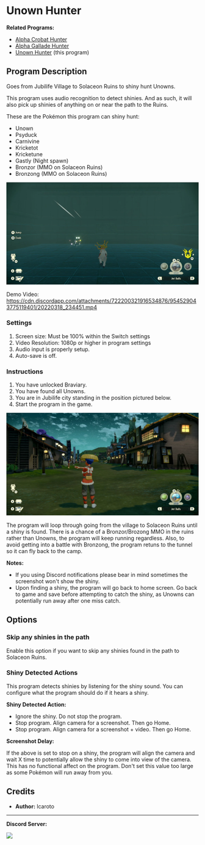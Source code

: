 # Unown Hunter

**Related Programs:**
- [Alpha Crobat Hunter](AlphaCrobatHunter.md)
- [Alpha Gallade Hunter](AlphaGalladeHunter.md)
- [Unown Hunter](UnownHunter.md) (this program)

## Program Description

Goes from Jubilife Village to Solaceon Ruins to shiny hunt Unowns.

This program uses audio recognition to detect shinies. And as such, it will also pick up shinies of anything on or near the path to the Ruins.

These are the Pokémon this program can shiny hunt:
- Unown
- Psyduck
- Carnivine
- Kricketot
- Kricketune
- Gastly (Night spawn)
- Bronzor (MMO on Solaceon Ruins)
- Bronzong (MMO on Solaceon Ruins)

<img src="images/UnownHunter-0.png">

Demo Video: https://cdn.discordapp.com/attachments/722200321916534876/954529043775119401/20220318_234451.mp4


### Settings

1. Screen size: Must be 100% within the Switch settings
2. Video Resolution: 1080p or higher in program settings
3. Audio input is properly setup.
4. Auto-save is off.


### Instructions

1. You have unlocked Braviary.
2. You have found all Unowns.
3. You are in Jubilife city standing in the position pictured below.
4. Start the program in the game.

<img src="images/UnownHunter-1.png">

The program will loop through going from the village to Solaceon Ruins until a shiny is found. There is a chance of a Bronzor/Brozong MMO in the ruins rather than Unowns, the program will keep running regardless. Also, to avoid getting into a battle with Bronzong, the program retuns to the tunnel so it can fly back to the camp.

**Notes:**

- If you using Discord notifications please bear in mind sometimes the screenshot won't show the shiny.
- Upon finding a shiny, the program will go back to home screen. Go back to game and save before attempting to catch the shiny, as Unowns can potentially run away after one miss catch. 


## Options

### Skip any shinies in the path

Enable this option if you want to skip any shinies found in the path to Solaceon Ruins.

### Shiny Detected Actions

This program detects shinies by listening for the shiny sound. You can configure what the program should do if it hears a shiny.

**Shiny Detected Action:**
- Ignore the shiny. Do not stop the program.
- Stop program. Align camera for a screenshot. Then go Home.
- Stop program. Align camera for a screenshot + video. Then go Home.

**Screenshot Delay:**

If the above is set to stop on a shiny, the program will align the camera and wait X time to potentially allow the shiny to come into view of the camera.
This has no functional affect on the program. Don't set this value too large as some Pokémon will run away from you.


## Credits

- **Author:** lcaroto


<hr>

**Discord Server:** 

[<img src="https://canary.discordapp.com/api/guilds/695809740428673034/widget.png?style=banner2">](https://discord.gg/cQ4gWxN)
